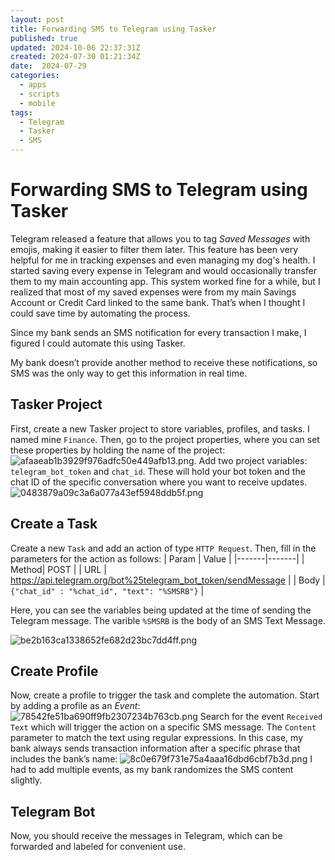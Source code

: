 ```yaml
---
layout: post
title: Forwarding SMS to Telegram using Tasker
published: true
updated: 2024-10-06 22:37:31Z
created: 2024-07-30 01:21:34Z
date:  2024-07-29
categories:
  - apps
  - scripts
  - mobile
tags:
  - Telegram
  - Tasker
  - SMS
---
```

# Forwarding SMS to Telegram using Tasker

Telegram released a feature that allows you to tag *Saved Messages* with emojis, making it easier to filter them later. This feature has been very helpful for me in tracking expenses and even managing my dog's health. I started saving every expense in Telegram and would occasionally transfer them to my main accounting app. This system worked fine for a while, but I realized that most of my saved expenses were from my main Savings Account or Credit Card linked to the same bank. That’s when I thought I could save time by automating the process.

Since my bank sends an SMS notification for every transaction I make, I figured I could automate this using Tasker.

My bank doesn’t provide another method to receive these notifications, so SMS was the only way to get this information in real time.
## Tasker Project
First, create a new Tasker project to store variables, profiles, and tasks. I named mine `Finance`. Then, go to the project properties, where you can set these properties by holding the name of the project:
![afaaeab1b3929f976adfc50e449afb13.png](../_resources/afaaeab1b3929f976adfc50e449afb13.png).
Add two project variables: `telegram_bot_token` and `chat_id`. These will hold your bot token and the chat ID of the specific conversation where you want to receive updates.
![0483879a09c3a6a077a43ef5948ddb5f.png](../_resources/0483879a09c3a6a077a43ef5948ddb5f.png)

## Create a Task
Create a new `Task` and add an action of type `HTTP Request`. Then, fill in the parameters for the action as follows:
| Param | Value |
|-------|-------|
| Method| POST  |
| URL | https://api.telegram.org/bot%25telegram_bot_token/sendMessage |
| Body | `{"chat_id" : "%chat_id", "text": "%SMSRB"}` |

Here, you can see the variables being updated at the time of sending the Telegram message. The varible `%SMSRB` is the body of an SMS Text Message.

![be2b163ca1338652fe682d23bc7dd4ff.png](../_resources/be2b163ca1338652fe682d23bc7dd4ff.png)

## Create Profile
Now, create a profile to trigger the task and complete the automation. Start by adding a profile as an *Event*:
![78542fe51ba690ff9fb2307234b763cb.png](../_resources/78542fe51ba690ff9fb2307234b763cb.png)
Search for the event  `Received Text` which will trigger the action on a specific SMS message. The  `Content`  parameter to match the text using regular expressions. In this case, my bank always sends transaction information after a specific phrase that includes the bank’s name:
![8c0e679f731e75a4aaa16dbd6cbf7b3d.png](../_resources/8c0e679f731e75a4aaa16dbd6cbf7b3d.png)
I had to add multiple events, as my bank randomizes the SMS content slightly.
## Telegram Bot
Now, you should receive the messages in Telegram, which can be forwarded and labeled for convenient use.
